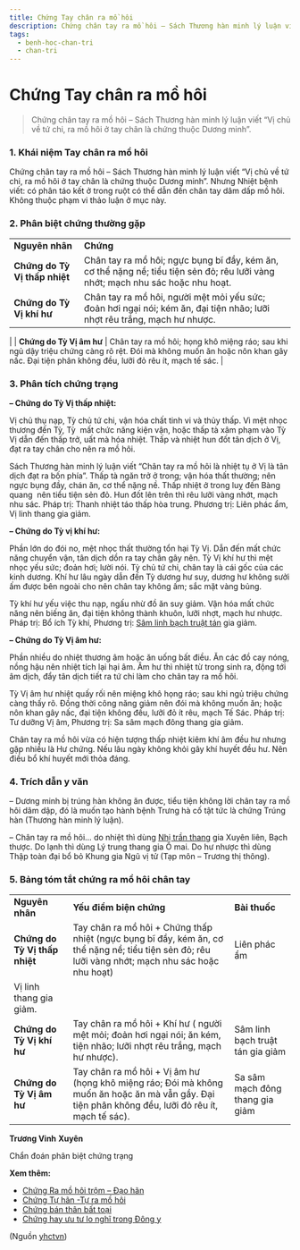 ```yaml
---
title: Chứng Tay chân ra mồ hôi
description: Chứng chân tay ra mồ hôi – Sách Thương hàn minh lý luận viết “Vị chủ về tứ chi, ra mồ hôi ở tay chân là chứng thuộc Dương minh”.
tags:
  - benh-hoc-chan-tri
  - chan-tri
---
```


# Chứng Tay chân ra mồ hôi 

> Chứng chân tay ra mồ hôi – Sách Thương hàn minh lý luận viết “Vị chủ về tứ chi, ra mồ hôi ở tay chân là chứng thuộc Dương minh”.

### 1. Khái niệm Tay chân ra mồ hôi

Chứng chân tay ra mồ hôi – Sách Thương hàn minh lý luận viết “Vị chủ về tứ chi, ra mồ hôi ở tay chân là chứng thuộc Dương minh”. Nhưng Nhiệt bệnh viết: có phân táo kết ở trong ruột có thể dẫn đến chân tay dâm dấp mồ hôi.  Không thuộc phạm vi thảo luận ở mục này.

### 2. Phân biệt chứng thường gặp

|  |  |
| --- | --- |
| **Nguyên nhân** | **Chứng** |
| **Chứng do Tỳ Vị thấp nhiệt** | Chân tay ra mồ hôi; ngực bụng bĩ đầy, kém ăn, cơ thể nặng nề; tiểu tiện sẻn đỏ; rêu lưỡi vàng nhớt; mạch nhu sác hoặc nhu hoạt. |
| **Chứng do Tỳ Vị khí hư** | Chân tay ra mồ hôi, người mệt mỏi yếu sức; đoản hơi ngại nói; kém ăn, đại tiện nhão; lưỡi nhợt rêu trắng, mạch hư nhược.
 |
| **Chứng do Tỳ Vị âm hư** | Chân tay ra mồ hôi; họng khô miệng ráo; sau khi ngủ dậy triệu chứng càng rõ rệt. Đói mà không muốn ăn hoặc nôn khan gây nấc. Đại tiện phân không đều, lưỡi đỏ rêu ít, mạch tế sác. |

### 3. Phân tích chứng trạng

**– Chứng do Tỳ Vị thấp nhiệt:** 

Vị chủ thụ nạp, Tỳ chủ tứ chi, vận hóa chất tinh vi và thủy thấp. Vì mệt nhọc thương đến Tỳ, Tỳ  mất chức năng kiện vận, hoặc thấp tà xâm phạm vào Tỳ Vị dẫn đến thấp trở, uất mà hóa nhiệt. Thấp và nhiệt hun đốt tân dịch ở Vị, đạt ra tay chân cho nên ra mồ hôi. 

Sách Thương hàn minh lý luận viết “Chân tay ra mồ hôi là nhiệt tụ ở Vị là tân dịch đạt ra bốn phía”. Thấp tà ngăn trở ở trong; vận hóa thất thường; nên ngực bụng đầy, chán ăn, cơ thể nặng nề. Thấp nhiệt ở trong luỵ đến Bàng quang  nên tiểu tiện sẻn đỏ. Hun đốt lên trên thì rêu lưỡi vàng nhớt, mạch nhu sác. Pháp trị: Thanh nhiệt táo thấp hòa trung. Phương trị: Liên phác ẩm, Vị linh thang gia giảm.

**– Chứng do Tỳ vị khí hư:**

Phần lớn do đói no, mệt nhọc thất thường tổn hại Tỳ Vị. Dẫn đến mất chức năng chuyển vận, tân dịch dồn ra tay chân gây nên. Tỳ Vị khí hư thì mệt nhọc yếu sức; đoản hơi; lười nói. Tỳ chủ tứ chi, chân tay là cái gốc của các kinh dương. Khí hư lâu ngày dẫn đến Tỳ dương hư suy, dương hư không sưởi ấm được bên ngoài cho nên chân tay không ấm; sắc mặt vàng bủng.

Tỳ khí hư yếu việc thu nạp, ngấu nhừ đồ ăn suy giảm. Vận hóa mất chức năng nên biếng ăn, đại tiện không thành khuôn, lưỡi nhợt, mạch hư nhược. Pháp trị: Bổ ích Tỳ khí, Phương trị: [Sâm linh bạch truật tán](/yhctvn/bai-thuoc-sam-linh-bach-truat-tan) gia giảm.

**– Chứng do Tỳ Vị âm hư:** 

Phần nhiều do nhiệt thương âm hoặc ăn uống bất điều. Ăn các đồ cay nóng, nồng hậu nên nhiệt tích lại hại âm. Âm hư thì nhiệt từ trong sinh ra, động tới âm dịch, đẩy tân dịch tiết ra tứ chi làm cho chân tay ra mồ hôi. 

Tỳ Vị âm hư nhiệt quấy rối nên miệng khô họng ráo; sau khi ngủ triệu chứng càng thấy rõ. Đồng thời công năng giảm nên đói mà không muốn ăn; hoặc nôn khan gây nấc, đại tiện không đều, lưỡi đỏ ít rêu, mạch Tế Sác. Pháp trị: Tư dưỡng Vị âm, Phương trị: Sa sâm mạch đông thang gia giảm.

Chân tay ra mồ hôi vừa có hiện tượng thấp nhiệt kiêm khí âm đều hư nhưng gặp nhiều là Hư chứng. Nếu lâu ngày không khỏi gây khí huyết đều hư. Nên điều bổ khí huyết mới thỏa đáng.

### 4. Trích dẫn y văn

– Dương minh bị trúng hàn không ăn được, tiểu tiện không lời chân tay ra mồ hôi dâm dập, đó là muốn tạo hành bệnh Trưng hà cố tật tức là chứng Trúng hàn (Thương hàn minh lý luận).

– Chân tay ra mồ hôi… do nhiệt thì dùng [Nhị trần thang](/yhctvn/bai-thuoc-nhi-tran-thang) gia Xuyên liên, Bạch thược. Do lạnh thì dùng Lý trung thang gia Ô mai. Do hư nhược thì dùng Thập toàn đại bổ bỏ Khung gia Ngũ vị tử (Tạp môn – Trương thị thông).

### 5. Bảng tóm tắt chứng ra mồ hôi chân tay

|  |  |  |
| --- | --- | --- |
| **Nguyên nhân** | **Yếu điểm biện chứng** | **Bài thuốc** |
| **Chứng do Tỳ Vị thấp nhiệt** | Tay chân ra mồ hôi + Chứng thấp nhiệt (ngực bụng bĩ đầy, kém ăn, cơ thể nặng nề; tiểu tiện sẻn đỏ; rêu lưỡi vàng nhớt; mạch nhu sác hoặc nhu hoạt) | Liên phác ẩm
Vị linh thang gia giảm. |
| **Chứng do Tỳ Vị khí hư** | Tay chân ra mồ hôi + Khí hư ( người mệt mỏi; đoản hơi ngại nói; ăn kém,  tiện nhão; lưỡi nhợt rêu trắng, mạch hư nhược). | Sâm linh bạch truật tán gia giảm |
| **Chứng do Tỳ Vị âm hư** | Tay chân ra mồ hôi + Vị âm hư (họng khô miệng ráo; Đói mà không muốn ăn hoặc ăn mà vẫn gầy. Đại tiện phân không đều, lưỡi đỏ rêu ít, mạch tế sác). |  Sa sâm mạch đông thang gia giảm |

**Trương Vinh** **Xuyên**

Chẩn đoán phân biệt chứng trạng

**Xem thêm:**

* [Chứng Ra mồ hôi trộm – Đạo hãn](/yhctvn/chung-ra-mo-hoi-trom-dao-han)
* [Chứng Tự hãn -Tự ra mồ hôi](/yhctvn/chung-tu-han-tu-ra-mo-hoi)
* [Chứng bán thân bất toại](/yhctvn/chung-ban-than-bat-toai)
* [Chứng hay ưu tư lo nghĩ trong Đông y](/yhctvn/chung-hay-uu-tu-lo-nghi-trong-dong-y)

(Nguồn <a href="https://yhctvn.com/chung-tay-chan-ra-mo-hoi/" target="_blank">yhctvn</a>)
